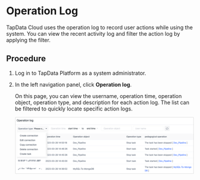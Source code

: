 # Operation Log

TapData Cloud uses the operation log to record user actions while using the system. You can view the recent activity log and filter the action log by applying the filter.



## Procedure

1. Log in to TapData Platform as a system administrator.

2. In the left navigation panel, click **Operation log**.

   On this page, you can view the username, operation time, operation object, operation type, and description for each action log. The list can be filtered to quickly locate specific action logs.

   ![](../images/operation_log_en.png)
